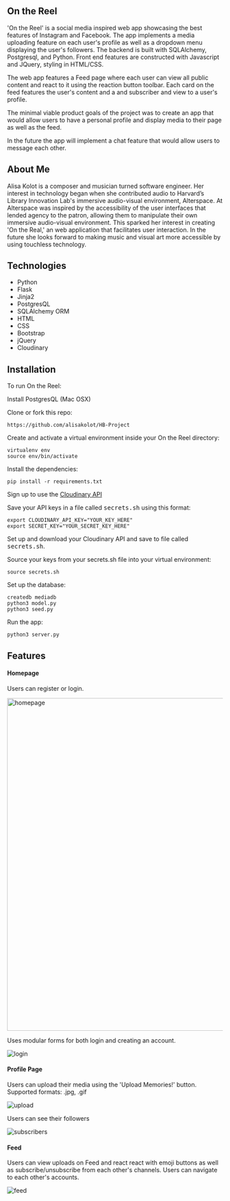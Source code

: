 ## On the Reel

'On the Reel' is a social media inspired web app showcasing the best features of Instagram and Facebook. 
The app implements a media uploading feature on each user's profile as well as a dropdown menu displaying the 
user's followers. The backend is built with SQLAlchemy, Postgresql, and Python. Front end features are constructed with Javascript and JQuery, 
styling in HTML/CSS. 

The web app features a Feed page where each user can view all public content and react to it using the 
reaction button toolbar. Each card on the feed features the user's content and a 
and subscriber and view to a user's profile. 

The minimal viable product goals of the project was to create an app that would allow users to have a personal profile 
and display media to their page as well as the feed. 

In the future the app will implement a chat feature that would allow users to message each other. 

## About Me

Alisa Kolot is a composer and musician turned software engineer. Her interest in technology began when she contributed audio to Harvard’s Library Innovation Lab's immersive audio-visual environment, Alterspace. At Alterspace was inspired by the accessibility of the user interfaces that lended agency to the patron, allowing them to manipulate their own immersive audio-visual environment. This sparked her interest in creating 'On the Real,' an web application that facilitates user interaction. In the future she looks forward to making music and visual art more accessible by using touchless technology. 


## <a name="tech-stack"></a>Technologies
* Python
* Flask
* Jinja2
* PostgresQL
* SQLAlchemy ORM
* HTML
* CSS
* Bootstrap
* jQuery
* Cloudinary

## <a name="installation"></a>Installation
To run On the Reel:

Install PostgresQL (Mac OSX)

Clone or fork this repo:
```
https://github.com/alisakolot/HB-Project
```

Create and activate a virtual environment inside your On the Reel directory:
```
virtualenv env
source env/bin/activate
```

Install the dependencies:
```
pip install -r requirements.txt
```

Sign up to use the [Cloudinary API](https://cloudinary.com/)

Save your API keys in a file called <kbd>secrets.sh</kbd> using this format:

```
export CLOUDINARY_API_KEY="YOUR_KEY_HERE"
export SECRET_KEY="YOUR_SECRET_KEY_HERE"
```

Set up and download your Cloudinary API and save to file called <kbd>secrets.sh</kbd>.

Source your keys from your secrets.sh file into your virtual environment:

```
source secrets.sh
```

Set up the database:

```
createdb mediadb
python3 model.py
python3 seed.py
```

Run the app:

```
python3 server.py
```


## <a name="features"></a>Features

#### Homepage

Users can register or login. 

<img width="776" alt="homepage" src="https://user-images.githubusercontent.com/68030340/93289910-27f12100-f7a5-11ea-9b42-39a7194aeb78.png">

Uses modular forms for both login and creating an account. 

![login](https://user-images.githubusercontent.com/68030340/93289860-0859f880-f7a5-11ea-81a3-e2ed0c3f6e92.gif)


#### Profile Page
Users can upload their media using the 'Upload Memories!' button. Supported formats: .jpg, .gif

![upload](https://user-images.githubusercontent.com/68030340/93290149-b1a0ee80-f7a5-11ea-88cd-17f2edf0c1c4.gif)

Users can see their followers

![subscribers](https://user-images.githubusercontent.com/68030340/93289978-4b1bd080-f7a5-11ea-9a0f-369420db91e8.gif)





#### Feed
Users can view uploads on Feed and react react with emoji buttons as well as subscribe/unsubscribe from each other's channels. Users can navigate to each other's accounts. 

![feed](https://user-images.githubusercontent.com/68030340/93290035-6edf1680-f7a5-11ea-8668-d2c3152f6c08.gif)









